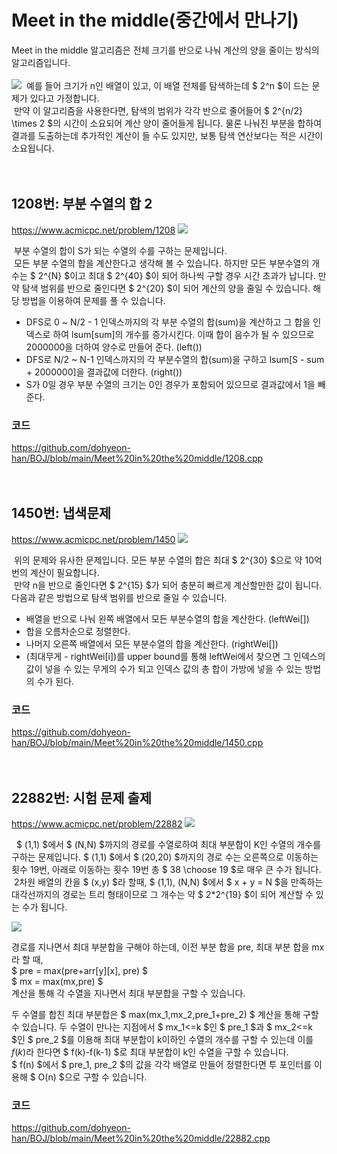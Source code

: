 # Meet in the middle(중간에서 만나기)

Meet in the middle 알고리즘은 전체 크기를 반으로 나눠 계산의 양을 줄이는 방식의 알고리즘입니다.<br><br>
![](2021-11-02-14-19-32.png)
&nbsp;예를 들어 크기가 n인 배열이 있고,
이 배열 전체를 탐색하는데 $ 2^n $이 드는 문제가 있다고 가정합니다.<br>
&nbsp;만약 이 알고리즘을 사용한다면, 탐색의 범위가 각각 반으로 줄어들어 $ 2^{n/2} \times 2 $의 시간이 소요되어 계산 양이 줄어들게 됩니다. 물론 나눠진 부분을 합하여 결과를 도출하는데 추가적인 계산이 들 수도 있지만, 보통 탐색 연산보다는 적은 시간이 소요됩니다.
<br><br><br>

## 1208번: 부분 수열의 합 2
https://www.acmicpc.net/problem/1208
![](2021-11-02-14-41-08.png)

&nbsp;부분 수열의 합이 S가 되는 수열의 수를 구하는 문제입니다. <br>
&nbsp;모든 부분 수열의 합을 계산한다고 생각해 볼 수 있습니다. 하지만 모든 부분수열의 개수는 $ 2^{N} $이고 최대 $ 2^{40} $이 되어 하나씩 구할 경우 시간 초과가 납니다. 만약 탐색 범위를 반으로 줄인다면 $ 2^{20} $이 되어 계산의 양을 줄일 수 있습니다. 해당 방법을 이용하여 문제를 풀 수 있습니다.<br>

* DFS로 0 ~ N/2 - 1 인덱스까지의 각 부분 수열의 합(sum)을 계산하고 그 합을 인덱스로 하여 lsum[sum]의 개수를 증가시킨다. 이때 합이 음수가 될 수 있으므로 2000000을 더하여 양수로 만들어 준다. (left())
* DFS로 N/2 ~ N-1 인덱스까지의 각 부분수열의 합(sum)을 구하고 lsum[S - sum + 2000000]을 결과값에 더한다. (right())
* S가 0일 경우 부분 수열의 크기는 0인 경우가 포함되어 있으므로 결과값에서 1을 빼준다.

### 코드
https://github.com/dohyeon-han/BOJ/blob/main/Meet%20in%20the%20middle/1208.cpp
<br><br><br>

## 1450번: 냅색문제
https://www.acmicpc.net/problem/1450
![](2021-11-02-14-42-35.png)

&nbsp;위의 문제와 유사한 문제입니다. 모든 부분 수열의 합은 최대 $ 2^{30} $으로 약 10억번의 계산이 필요합니다.<br> &nbsp;만약 n을 반으로 줄인다면 $ 2^{15} $가 되어 충분히 빠르게 계산할만한 값이 됩니다. 다음과 같은 방법으로 탐색 범위를 반으로 줄일 수 있습니다.<br>

* 배열을 반으로 나눠 왼쪽 배열에서 모든 부분수열의 합을 계산한다. (leftWei[])
* 합을 오름차순으로 정렬한다.
* 나머지 오른쪽 배열에서 모든 부분수열의 합을 계산한다. (rightWei[])
* (최대무게 - rightWei[i])를 upper bound를 통해 leftWei에서 찾으면 그 인덱스의 값이 넣을 수 있는 무게의 수가 되고 인덱스 값의 총 합이 가방에 넣을 수 있는 방법의 수가 된다.


### 코드
https://github.com/dohyeon-han/BOJ/blob/main/Meet%20in%20the%20middle/1450.cpp
<br><br><br>

## 22882번: 시험 문제 출제
https://www.acmicpc.net/problem/22882
![](2021-11-02-14-45-32.png)

&nbsp; $ (1,1) $에서 $ (N,N) $까지의 경로를 수열로하여 최대 부분합이 K인 수열의 개수를 구하는 문제입니다.
$ (1,1) $에서 $ (20,20) $까지의 경로 수는 오른쪽으로 이동하는 횟수 19번, 아래로 이동하는 횟수 19번 총 $ 38 \choose 19 $로 매우 큰 수가 됩니다.<br>
&nbsp;2차원 배열의 칸을 $ (x,y) $라 할때, $ (1,1), (N,N) $에서 $ x + y = N $을 만족하는 대각선까지의 경로는 트리 형태이므로 그 개수는 약 $ 2*2^{19} $이 되어 계산할 수 있는 수가 됩니다.

 ![](2021-11-02-18-35-44.png)

경로를 지나면서 최대 부분합을 구해야 하는데, 이전 부분 합을 pre, 최대 부분 합을 mx라 할 때,<br>
$ pre = max(pre+arr[y][x], pre) $<br>
$ mx = max(mx,pre) $<br>
계산을 통해 각 수열을 지나면서 최대 부분합을 구할 수 있습니다.<br>

두 수열를 합친 최대 부분합은 $ max(mx_1,mx_2,pre_1+pre_2) $ 계산을 통해 구할 수 있습니다.
두 수열이 만나는 지점에서 $ mx_1<=k $인 $ pre_1 $과 $ mx_2<=k $인 $ pre_2 $를 이용해
최대 부분합이 k이하인 수열의 개수를 구할 수 있는데 이를 $f(k)$라 한다면
$ f(k)-f(k-1) $로 최대 부분합이 k인 수열을 구할 수 있습니다.<br>
$ f(n) $에서 $ pre_1, pre_2 $의 값을 각각 배열로 만들어 정렬한다면 투 포인터를 이용해 $ O(n) $으로 구할 수 있습니다.

### 코드
https://github.com/dohyeon-han/BOJ/blob/main/Meet%20in%20the%20middle/22882.cpp







